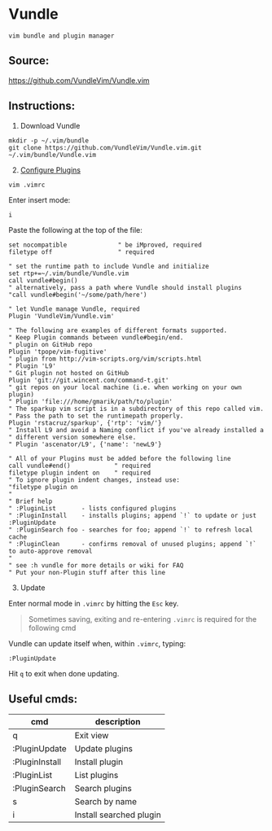 # Vundle
    vim bundle and plugin manager

## Source:
https://github.com/VundleVim/Vundle.vim

## Instructions:
1. Download Vundle

~~~
mkdir -p ~/.vim/bundle
git clone https://github.com/VundleVim/Vundle.vim.git ~/.vim/bundle/Vundle.vim
~~~

2. [Configure Plugins](#https://github.com/VundleVim/Vundle.vim#quick-start "Click link and scroll to Step 3.")

~~~
vim .vimrc
~~~
Enter insert mode:
~~~
i
~~~
Paste the following at the top of the file:
~~~
set nocompatible              " be iMproved, required
filetype off                  " required

" set the runtime path to include Vundle and initialize
set rtp+=~/.vim/bundle/Vundle.vim
call vundle#begin()
" alternatively, pass a path where Vundle should install plugins
"call vundle#begin('~/some/path/here')

" let Vundle manage Vundle, required
Plugin 'VundleVim/Vundle.vim'

" The following are examples of different formats supported.
" Keep Plugin commands between vundle#begin/end.
" plugin on GitHub repo
Plugin 'tpope/vim-fugitive'
" plugin from http://vim-scripts.org/vim/scripts.html
" Plugin 'L9'
" Git plugin not hosted on GitHub
Plugin 'git://git.wincent.com/command-t.git'
" git repos on your local machine (i.e. when working on your own plugin)
" Plugin 'file:///home/gmarik/path/to/plugin'
" The sparkup vim script is in a subdirectory of this repo called vim.
" Pass the path to set the runtimepath properly.
Plugin 'rstacruz/sparkup', {'rtp': 'vim/'}
" Install L9 and avoid a Naming conflict if you've already installed a
" different version somewhere else.
" Plugin 'ascenator/L9', {'name': 'newL9'}

" All of your Plugins must be added before the following line
call vundle#end()            " required
filetype plugin indent on    " required
" To ignore plugin indent changes, instead use:
"filetype plugin on
"
" Brief help
" :PluginList       - lists configured plugins
" :PluginInstall    - installs plugins; append `!` to update or just :PluginUpdate
" :PluginSearch foo - searches for foo; append `!` to refresh local cache
" :PluginClean      - confirms removal of unused plugins; append `!` to auto-approve removal
"
" see :h vundle for more details or wiki for FAQ
" Put your non-Plugin stuff after this line
~~~

3. Update

Enter normal mode in `.vimrc` by hitting the `Esc` key.

> Sometimes saving, exiting and re-entering `.vimrc` is required for the following cmd

Vundle can update itself when, within `.vimrc`, typing:
~~~
:PluginUpdate
~~~
Hit `q` to exit when done updating.


## Useful cmds:
|       cmd         |   description     |
|       ---         |       ---         |
| q                 | Exit view         |
| :PluginUpdate     | Update plugins    |
| :PluginInstall    | Install plugin    |
| :PluginList       | List plugins      |
| :PluginSearch     | Search plugins    |
| s                 | Search by name    |
| i                 | Install searched plugin  |

